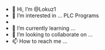 - 👋 Hi, I’m @Lokuz1
- 👀 I’m interested in ... PLC Programs
- 
- 🌱 I’m currently learning ...
- 💞️ I’m looking to collaborate on ...
- 📫 How to reach me ...

<!---
Lokuz1/Lokuz1 is a ✨ special ✨ repository because its `README.md` (this file) appears on your GitHub profile.
You can click the Preview link to take a look at your changes.
--->
